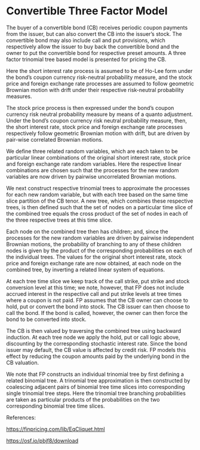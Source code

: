 # Convertible Three Factor Model

The buyer of a convertible bond (CB) receives periodic coupon payments from the issuer, but can also convert the CB into the issuer’s stock.  The convertible bond may also include call and put provisions, which respectively allow the issuer to buy back the convertible bond and the owner to put the convertible bond for respective preset amounts.  A three factor trinomial tree based model is presented for pricing the CB.

Here the short interest rate process is assumed to be of Ho-Lee form under the bond’s coupon currency risk-neutral probability measure, and the stock price and foreign exchange rate processes are assumed to follow geometric Brownian motion with drift under their respective risk-neutral probability measures.  

The stock price process is then expressed under the bond’s coupon currency risk neutral probability measure by means of a quanto adjustment.   Under the bond’s coupon currency risk neutral probability measure, then, the short interest rate, stock price and foreign exchange rate processes respectively follow geometric Brownian motion with drift, but are driven by pair-wise correlated Brownian motions.  

We define three related random variables, which are each taken to be particular linear combinations of the original short interest rate, stock price and foreign exchange rate random variables.  Here the respective linear combinations are chosen such that the processes for the new random variables are now driven by pairwise uncorrelated Brownian motions.

We next construct respective trinomial trees to approximate the processes for each new random variable, but with each tree based on the same time slice partition of the CB tenor.  A new tree, which combines these respective trees, is then defined such that the set of nodes on a particular time slice of the combined tree equals the cross product of the set of nodes in each of the three respective trees at this time slice.  

Each node on the combined tree then has   children; and, since the processes for the new random variables are driven by pairwise independent Brownian motions, the probability of branching to any of these children nodes is given by the product of the corresponding probabilities on each of the individual trees.  The values for the original short interest rate, stock price and foreign exchange rate are now obtained, at each node on the combined tree, by inverting a related linear system of equations.

At each tree time slice we keep track of the call strike, put strike and stock conversion level at this time; we note, however, that FP does not include accrued interest in the respective call and put strike levels at tree times where a coupon is not paid.  FP assumes that the CB owner can choose to hold, put or convert the bond into stock.  The CB issuer can then choose to call the bond.  If the bond is called, however, the owner can then force the bond to be converted into stock.  

The CB is then valued by traversing the combined tree using backward induction.  At each tree node we apply the hold, put or call logic above, discounting by the corresponding stochastic interest rate. Since the bond issuer may default, the CB value is affected by credit risk.  FP models this effect by reducing the coupon amounts paid by the underlying bond in the CB valuation. 

We note that FP constructs an individual trinomial tree by first defining a related binomial tree.  A trinomial tree approximation is then constructed by coalescing adjacent pairs of binomial tree time slices into corresponding single trinomial tree steps.  Here the trinomial tree branching probabilities are taken as particular products of the probabilities on the two corresponding binomial tree time slices.  

References:

https://finpricing.com/lib/EqCliquet.html

https://osf.io/pbjf8/download
